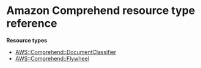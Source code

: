 # Amazon Comprehend resource type reference<a name="AWS_Comprehend"></a>

**Resource types**
+ [AWS::Comprehend::DocumentClassifier](aws-resource-comprehend-documentclassifier.md)
+ [AWS::Comprehend::Flywheel](aws-resource-comprehend-flywheel.md)